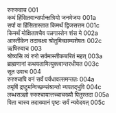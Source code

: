 रुरुरुवाच	001  
कथं हिंसितवान्सर्पान्क्षत्रियो जनमेजयः	001a  
सर्पा वा हिंसितास्तात किमर्थं द्विजसत्तम	001c  
किमर्थं मोक्षिताश्चैव पन्नगास्तेन शंस मे	002a  
आस्तीकेन तदाचक्ष्व श्रोतुमिच्छाम्यशेषतः	002c  
ऋषिरुवाच	003  
श्रोष्यसि त्वं रुरो सर्वमास्तीकचरितं महत्	003a  
ब्राह्मणानां कथयतामित्युक्त्वान्तरधीयत	003c  
सूत उवाच	004  
रुरुश्चापि वनं सर्वं पर्यधावत्समन्ततः	004a  
तमृषिं द्रष्टुमन्विच्छन्संश्रान्तो न्यपतद्भुवि	004c  
लब्धसञ्ज्ञो रुरुश्चायात्तच्चाचख्यौ पितुस्तदा	005a  
पिता चास्य तदाख्यानं पृष्टः सर्वं न्यवेदयत्	005c  
